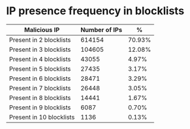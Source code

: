 # IP presence frequency in blocklists
| Malicious IP | Number of IPs | % |
|----|----|----|
| Present in 2 blocklists | 614154 | 70.93% |
| Present in 3 blocklists | 104605 | 12.08% |
| Present in 4 blocklists | 43055 | 4.97% |
| Present in 5 blocklists | 27435 | 3.17% |
| Present in 6 blocklists | 28471 | 3.29% |
| Present in 7 blocklists | 26448 | 3.05% |
| Present in 8 blocklists | 14441 | 1.67% |
| Present in 9 blocklists | 6087 | 0.70% |
| Present in 10 blocklists | 1136 | 0.13% |
